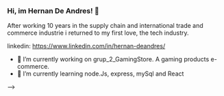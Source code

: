 ### Hi, im Hernan De Andres! 👋

After working 10 years in the supply chain and international trade and commerce industrie i returned to my first love, the tech industry. 

linkedin: https://www.linkedin.com/in/hernan-deandres/

- 🔭 I’m currently working on grup_2_GamingStore. A gaming products e-commerce.
- 🌱 I’m currently learning node.Js, express, mySql and React

-->
